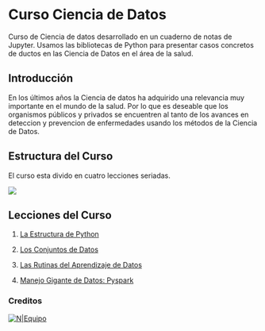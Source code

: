 
# Curso Ciencia de Datos

Curso de Ciencia de datos desarrollado en un cuaderno de notas de Jupyter. Usamos las bibliotecas de Python para presentar casos  concretos de ductos en las Ciencia de Datos en el área de la salud.

## Introducción
En los últimos años la Ciencia de datos ha adquirido una relevancia muy importante en el mundo de la salud. Por lo que es deseable que los organismos  públicos y privados se encuentren al tanto de los avances  en deteccion y prevencion de enfermedades usando los métodos de la Ciencia de Datos.


## Estructura del Curso 
El curso esta divido en cuatro lecciones seriadas. 

![](https://weasysolutions.github.io/data-science-course/images/Ciencia-Datos.png)

## Lecciones del Curso

1) [La Estructura de Python](https://weasysolutions.github.io/data-science-course/v-0-1-0-wip/tree/presentation/lesson_1.slides.html#/)  

2) [Los Conjuntos de Datos](https://weasysolutions.github.io/data-science-course/v-0-1-0-wip/tree/presentation/lesson_2.slides.html#/) 

3) [Las Rutinas del Aprendizaje de Datos](https://weasysolutions.github.io/data-science-course/v-0-1-0-wip/tree/presentation/lesson_3.slides.html#/) 

3) [Manejo Gigante de Datos: Pyspark](https://weasysolutions.github.io/data-science-course/v-0-1-0-wip/tree/presentation/lesson_4.slides.html#/) 

### Creditos
[![N|Equipo](https://weasysolutions.github.io/data-science-course/images/weasysolutions.png)](http://weasysolutions.com)